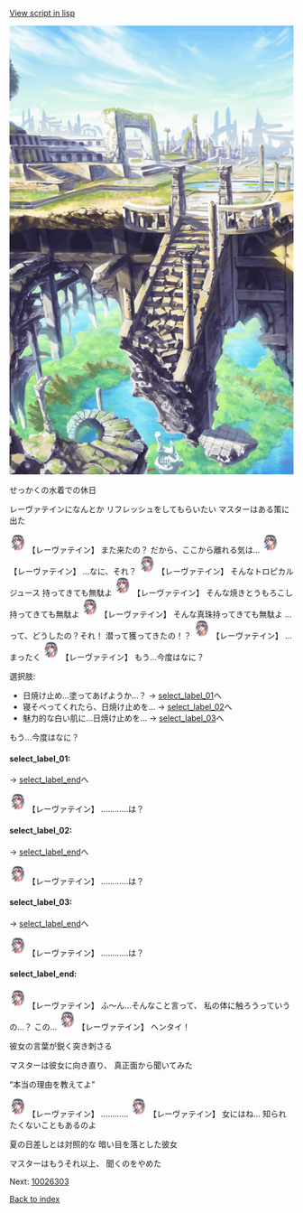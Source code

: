 [View script in lisp](../scripts/10026302.txt)

![antiquity.png](../images/backgrounds/antiquity.png)

せっかくの水着での休日

レーヴァテインになんとか
リフレッシュをしてもらいたい
マスターはある策に出た

<img src="../images/units/100261.png" alt="100261.png" height="34"/>
【レーヴァテイン】
また来たの？
だから、ここから離れる気は…

<img src="../images/units/100261.png" alt="100261.png" height="34"/>
【レーヴァテイン】
…なに、それ？

<img src="../images/units/100261.png" alt="100261.png" height="34"/>
【レーヴァテイン】
そんなトロピカルジュース
持ってきても無駄よ

<img src="../images/units/100261.png" alt="100261.png" height="34"/>
【レーヴァテイン】
そんな焼きとうもろこし
持ってきても無駄よ

<img src="../images/units/100261.png" alt="100261.png" height="34"/>
【レーヴァテイン】
そんな真珠持ってきても無駄よ
…って、どうしたの？それ！
潜って獲ってきたの！？

<img src="../images/units/100261.png" alt="100261.png" height="34"/>
【レーヴァテイン】
…まったく

<img src="../images/units/100261.png" alt="100261.png" height="34"/>
【レーヴァテイン】
もう…今度はなに？

選択肢:
- 日焼け止め…塗ってあげようか…？ → [select_label_01](#select_label_01)へ
- 寝そべってくれたら、日焼け止めを… → [select_label_02](#select_label_02)へ
- 魅力的な白い肌に…日焼け止めを… → [select_label_03](#select_label_03)へ

もう…今度はなに？

#### select_label_01:
 → [select_label_end](#select_label_end)へ

<img src="../images/units/100261.png" alt="100261.png" height="34"/>
【レーヴァテイン】
…………は？

#### select_label_02:
 → [select_label_end](#select_label_end)へ

<img src="../images/units/100261.png" alt="100261.png" height="34"/>
【レーヴァテイン】
…………は？

#### select_label_03:
 → [select_label_end](#select_label_end)へ

<img src="../images/units/100261.png" alt="100261.png" height="34"/>
【レーヴァテイン】
…………は？

#### select_label_end:

<img src="../images/units/100261.png" alt="100261.png" height="34"/>
【レーヴァテイン】
ふ〜ん…そんなこと言って、
私の体に触ろうっていうの…？
この…

<img src="../images/units/100261.png" alt="100261.png" height="34"/>
【レーヴァテイン】
ヘンタイ！

彼女の言葉が鋭く突き刺さる

マスターは彼女に向き直り、
真正面から聞いてみた

“本当の理由を教えてよ”

<img src="../images/units/100261.png" alt="100261.png" height="34"/>
【レーヴァテイン】
…………

<img src="../images/units/100261.png" alt="100261.png" height="34"/>
【レーヴァテイン】
女にはね…
知られたくないこともあるのよ

夏の日差しとは対照的な
暗い目を落とした彼女

マスターはもうそれ以上、
聞くのをやめた

Next: [10026303](10026303.md)

[Back to index](index.md)
